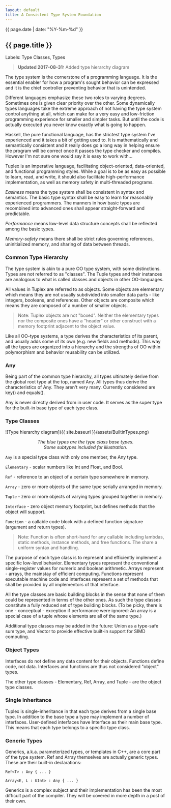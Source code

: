 ```yaml
---
layout: default
title: A Consistent Type System Foundation
---
```

{{ page.date | date: "%Y-%m-%d" }}
## {{ page.title }}

Labels: Type Classes, Types

> **Updated 2017-08-31:**
> Added type hierarchy diagram

The type system is the cornerstone of a programming language. It is the essential enabler for how a program's sought behavior can be expressed and it is the chief controller preventing behavior that is unintended.

Different languages emphasize these two roles to varying degrees. Sometimes one is given clear priority over the other. Some dynamically types languages take the extreme approach of not having the type system control anything at all, which can make for a very easy and low-friction programming experience for smaller and simpler tasks. But until the code is actually executed you never know exactly what is going to happen.

Haskell, the pure functional language, has the strictest type system I've experienced and it takes a bit of getting used to. It is mathematically and semantically consistent and it really does go a long way in helping ensure the program will be correct once it passes the type checker and compiles. However I'm not sure one would say it is easy to work with...

Tuplex is an imperative language, facilitating object-oriented, data-oriented, and functional programming styles. While a goal is to be as easy as possible to learn, read, and write, it should also facilitate high-performance implementation, as well as memory safety in multi-threaded programs.

*Easiness* means the type system shall be consistent in syntax and semantics. The basic type syntax shall be easy to learn for reasonably experienced programmers. The manners in how basic types are recombined into advanced ones shall appear straight-forward and predictable.

*Performance* means low-level data structure concepts shall be reflected among the basic types.

*Memory-safety* means there shall be strict rules governing references, uninitialized memory, and sharing of data between threads.

### Common Type Hierarchy

The type system is akin to a pure OO type system, with some distinctions. Types are not referred to as "classes". The Tuple types and their instances are analogous to what is called classes and objects in other OO-languages.

All values in Tuplex are referred to as objects. Some objects are elementary which means they are not usually subdivided into smaller data parts - like integers, booleans, and references. Other objects are composite which means they are composed of a number of smaller objects.

> Note: Tuplex objects are not "boxed". Neither the elementary types nor the composite ones have a "header" or other construct with a memory footprint adjacent to the object value.

Like all OO-type systems, a type derives the characteristics of its parent, and usually adds some of its own (e.g. new fields and methods). This way all the types are organized into a hierarchy and the strengths of OO within polymorphism and behavior reusability can be utilized.

### Any

Being part of the common type hierarchy, all types ultimately derive from the global root type at the top, named Any. All types thus derive the characteristics of Any. They aren't very many. Currently considered are key() and equals().

Any is never directly derived from in user code. It serves as the super type for the built-in base type of each type class.

### Type Classes

![Type hierarchy diagram]({{ site.baseurl }}/assets/BuiltinTypes.png)
<p align="center"><i>The blue types are the type class base types.<br>Some subtypes included for illustration.</i></p>

`Any` is a special type class with only one member, the Any type.

`Elementary` - scalar numbers like Int and Float, and Bool.

`Ref` - reference to an object of a certain type somewhere in memory.

`Array` - zero or more objects of the same type serially arranged in memory.

`Tuple` - zero or more objects of varying types grouped together in memory.

`Interface` - zero object memory footprint, but defines methods that the object will support.

`Function` - a callable code block with a defined function signature (argument and return types).

> Note: Function is often short-hand for any callable including lambdas, static methods, instance methods, and free functions. The share a uniform syntax and handling.

The purpose of each type class is to represent and efficiently implement a specific low-level behavior. Elementary types represent the conventional single-register values for numeric and boolean arithmetic.  Arrays represent - arrays, the mainstay of efficient computing. Functions represent executable machine code and interfaces represent a set of methods that shall be provided by all implementors of that interface.

All the type classes are basic building blocks in the sense that none of them could be represented in terms of the other ones. As such the type classes constitute a fully reduced set of type building blocks. (To be picky, there is one - conceptual - exception if performance were ignored: An array is a special case of a tuple whose elements are all of the same type.)

Additional type classes may be added in the future: Union as a type-safe sum type, and Vector to provide effective built-in support for SIMD computing.

### Object Types

Interfaces do not define any data content for their objects. Functions define code, not data. Interfaces and functions are thus not considered "object" types.

The other type classes - Elementary, Ref, Array, and Tuple - are the object type classes.

### Single Inheritance

Tuplex is single-inheritance in that each type derives from a single base type. In addition to the base type a type may implement a number of interfaces.
User-defined interfaces have Interface as their main base type.
This means that each type belongs to a specific type class.

### Generic Types

Generics, a.k.a. parameterized types, or templates in C++, are a core part of the type system. Ref and Array themselves are actually generic types. These are their built-in declarations:

`Ref<T> : Any { ... }`
    
`Array<E, L : UInt> : Any { ... }`

Generics is a complex subject and their implementation has been the most difficult part of the compiler. They will be covered in more depth in a post of their own.
